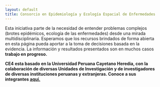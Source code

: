 ```yaml
---
layout: default
title: Consorcio en Epidemiología y Ecología Espacial de Enfermedades
---
```


Esta iniciativa parte de la necesidad de entender problemas complejos (brotes epidémicos, ecología de las enfermedades) desde una mirada multidisciplinaria.  Esperamos que los recursos brindados de forma abierta en esta página pueda aportar a la toma de decisiones basada en la evidencia. La información y resultados presentados son en muchos casos <b>trabajo en progreso.

CE4 esta basado en la Universidad Peruana Cayetano Heredia, con la colaboración de diversas Unidades de Investigación y de investigadores de diversas instituciones peruanas y extranjeras. Conoce a sus integrantes <a href="integrantes">aquí.</a>
